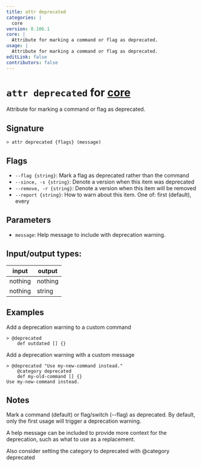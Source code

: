 ```yaml
---
title: attr deprecated
categories: |
  core
version: 0.106.1
core: |
  Attribute for marking a command or flag as deprecated.
usage: |
  Attribute for marking a command or flag as deprecated.
editLink: false
contributors: false
---
```

<!-- This file is automatically generated. Please edit the command in https://github.com/nushell/nushell instead. -->

# `attr deprecated` for [core](/commands/categories/core.md)

<div class='command-title'>Attribute for marking a command or flag as deprecated.</div>

## Signature

```> attr deprecated {flags} (message)```

## Flags

 -  `--flag {string}`: Mark a flag as deprecated rather than the command
 -  `--since, -s {string}`: Denote a version when this item was deprecated
 -  `--remove, -r {string}`: Denote a version when this item will be removed
 -  `--report {string}`: How to warn about this item. One of: first (default), every

## Parameters

 -  `message`: Help message to include with deprecation warning.


## Input/output types:

| input   | output  |
| ------- | ------- |
| nothing | nothing |
| nothing | string  |
## Examples

Add a deprecation warning to a custom command
```nu
> @deprecated
    def outdated [] {}

```

Add a deprecation warning with a custom message
```nu
> @deprecated "Use my-new-command instead."
    @category deprecated
    def my-old-command [] {}
Use my-new-command instead.
```

## Notes
Mark a command (default) or flag/switch (--flag) as deprecated. By default, only the first usage will trigger a deprecation warning.

A help message can be included to provide more context for the deprecation, such as what to use as a replacement.

Also consider setting the category to deprecated with @category deprecated